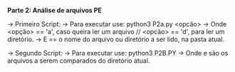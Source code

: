 **Parte 2: Análise de arquivos PE**

-> Primeiro Script:
  -> Para executar use: python3 P2a.py <opcão> <nome1>
    -> Onde <opção> == 'a', caso queira ler um arquivo // <opcão> == 'd', para ler um diretório.
    -> E <nome1> == o nome do arquivo ou diretório a ser lido, na pasta atual.
 
-> Segundo Script:
  -> Para executar use: python3 P2B.PY <nome1> <nome2>
    -> Onde <nome1> e <nome2> são os arquivos a serem comparados do diretório atual.
